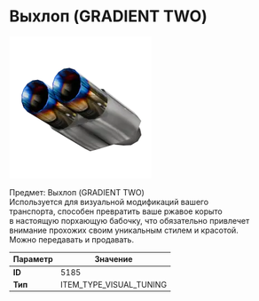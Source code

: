 # Выхлоп (GRADIENT TWO)

![Item Image](../img/5185.webp?raw=true)

Предмет: Выхлоп (GRADIENT TWO)<br>Используется для визуальной модификаций вашего<br>транспорта, способен превратить ваше ржавое корыто<br>в настоящую порхающую бабочку, что обязательно привлечет<br>внимание прохожих своим уникальным стилем и красотой.<br>Можно передавать и продавать.


| Параметр | Значение |
|----------|----------|
| **ID** | 5185 |
| **Тип** | ITEM_TYPE_VISUAL_TUNING |

